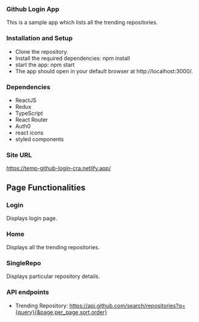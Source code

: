 ### Github Login App
This is a sample app which lists all the trending repositories.

### Installation and Setup
- Clone the repository.
- Install the required dependencies: npm install
- start the app: npm start
- The app should open in your default browser at http://localhost:3000/.

### Dependencies
- ReactJS
- Redux
- TypeScript
- React Router
- Auth0
- react icons
- styled components

### Site URL
https://temp-github-login-cra.netlify.app/

## Page Functionalities
### Login
Displays login page.
### Home
Displays all the trending repositories.
### SingleRepo
Displays particular repository details.

### API endpoints
- Trending Repository: https://api.github.com/search/repositories?q={query}{&page,per_page,sort,order}